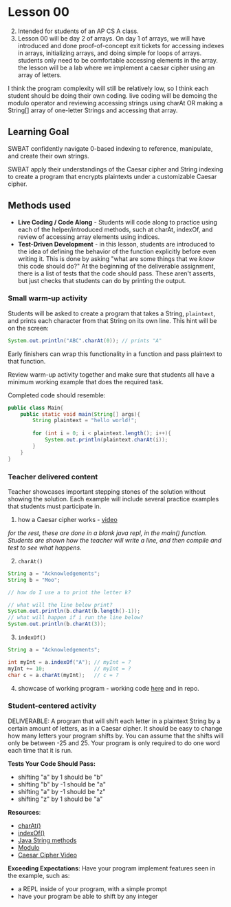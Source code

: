 # Lesson 00
2. Intended for students of an AP CS A class.
3. Lesson 00 will be day 2 of arrays. On day 1 of arrays, we will have introduced and done proof-of-concept exit tickets for accessing indexes in arrays, initializing arrays, and doing simple for loops of arrays. students only need to be comfortable accessing elements in the array. the lesson will be a lab where we implement a caesar cipher using an array of letters.

I think the program complexity will still be relatively low, so I think each student should be doing their own coding. live coding will be demoing the modulo operator and reviewing accessing strings using charAt OR making a String[] array of one-letter Strings and accessing that array.

## Learning Goal
SWBAT confidently navigate 0-based indexing to reference, manipulate, and create their own strings. 

SWBAT apply their understandings of the Caesar cipher and String indexing to create a program
that encrypts plaintexts under a customizable Caesar cipher.

## Methods used
- __Live Coding / Code Along__ - Students will code along to practice using each of the helper/introduced methods, such at charAt, indexOf, and review of accessing array elements using indices.
- __Test-Driven Development__ - in this lesson, students are introduced to the idea of defining the behavior of the function explicitly before even writing it. This is done by asking "what are some things that we _know_ this code should do?" At the beginning of the deliverable assignment, there is a list of tests that the code should pass. These aren't asserts, but just checks that students can do by printing the output. 


### Small warm-up activity
Students will be asked to create a program that takes a String, <code>plaintext</code>, and prints each character from that String on its own line. This hint will be on the screen:

```java
System.out.println("ABC".charAt(0)); // prints "A"
```

Early finishers can wrap this functionality in a function and pass plaintext to that function.

Review warm-up activity together and make sure that students all have a minimum working example that does the required task.

Completed code should resemble:
```java
public class Main{
    public static void main(String[] args){
        String plaintext = "hello world!";
        
        for (int i = 0; i < plaintext.length(); i++){
            System.out.println(plaintext.charAt(i));
        }
    }
}
```

### Teacher delivered content
Teacher showcases important stepping stones of the solution without showing the solution. Each example will include several practice examples that students must participate in. 
1. how a Caesar cipher works - [video](https://www.youtube.com/watch?v=l6jqKRXSShI)

_for the rest, these are done in a blank java repl, in the main() function. Students are shown how the teacher will write a line, and then compile and test to see what happens._

2. <code>charAt()</code>
```java
String a = "Acknowledgements";
String b = "Moo";

// how do I use a to print the letter k?

// what will the line below print?
System.out.println(b.charAt(b.length()-1));
// what will happen if i run the line below?
System.out.println(b.charAt(3));
```
3. <code>indexOf()</code>
```java
String a = "Acknowledgements";

int myInt = a.indexOf("A"); // myInt = ?
myInt += 10;                // myInt = ?
char c = a.charAt(myInt);   // c = ?
```
4. showcase of working program - working code [here](https://replit.com/@LuisCollado1/lesson0001#Solution00.java) and in repo.


### Student-centered activity
DELIVERABLE:
A program that will shift each letter in a plaintext String by a certain amount of letters, as in a Caesar cipher. It should be easy to change how many letters your program shifts by. You can assume that the shifts will only be between -25 and 25. Your program is only required to do one word each time that it is run.

__Tests Your Code Should Pass:__
- shifting "a" by 1 should be "b"
- shifting "b" by -1 should be "a"
- shifting "a" by -1 should be "z"
- shifting "z" by 1 should be "a"

__Resources__:
- [charAt()](https://www.w3schools.com/java/ref_string_charat.asp)
- [indexOf()](https://www.w3schools.com/java/ref_string_indexof.asp)
- [Java String methods](https://www.w3schools.com/java/java_ref_string.asp)
- [Modulo](https://www.javatpoint.com/java-modulo)
- [Caesar Cipher Video](https://www.youtube.com/watch?v=l6jqKRXSShI)


__Exceeding Expectations__:
Have your program implement features seen in the example, such as:
- a REPL inside of your program, with a simple prompt
- have your program be able to shift by any integer